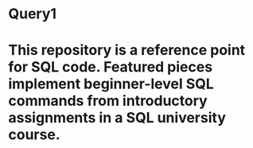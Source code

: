 
# Query1
# This repository is a reference point for SQL code. Featured pieces implement beginner-level SQL commands from introductory assignments in a SQL university course.
